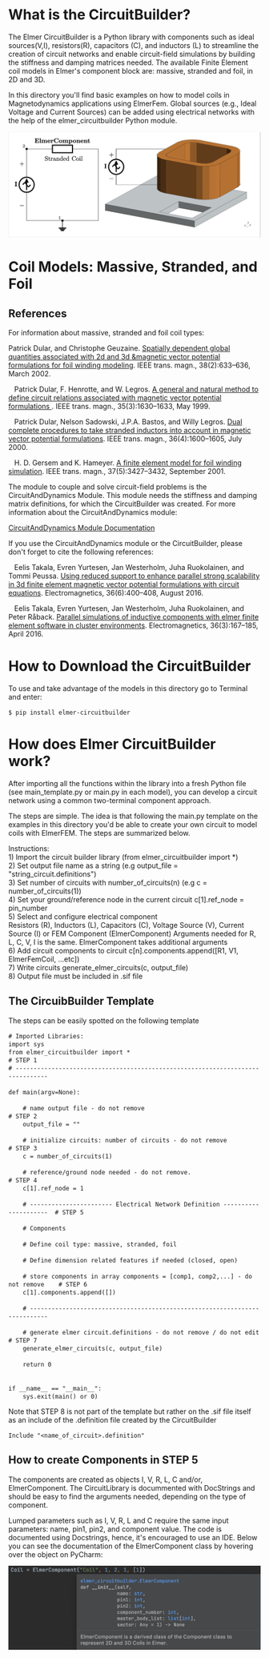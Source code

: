 # What is the CircuitBuilder?
The Elmer CircuitBuilder is a Python library with components such as ideal sources(V,I), resistors(R), capacitors (C), and inductors (L) 
to streamline the creation of circuit networks and enable circuit-field simulations by building the stiffness and damping matrices needed.
The available Finite Element coil models in Elmer's component block are: massive, stranded and foil, in 2D and 3D. 

In this directory you'll find basic examples on how to model coils in Magnetodynamics applications using ElmerFem. 
Global sources (e.g., Ideal Voltage and Current Sources) can be added using electrical networks with the help of the elmer_circuitbuilder Python module. 

![3D Stranded Closed Coil](readme_figures/TEAM7_current_source.png)

# Coil Models: Massive, Stranded, and Foil



## References
For information about massive, stranded and foil coil types:

<p>Patrick Dular, and Christophe Geuzaine. 
<A HREF="https://ieeexplore.ieee.org/abstract/document/996165/">
Spatially dependent global quantities associated with 2d and 3d &magnetic vector potential formulations for foil winding modeling</A>. 
IEEE trans. magn., 38(2):633–636, March 2002. </p>

&nbsp;&nbsp;  Patrick Dular, F. Henrotte, and W. Legros.
 <A HREF="https://ieeexplore.ieee.org/abstract/document/767310">
 A general and natural method to define circuit relations associated with magnetic vector potential formulations </A>. 
 IEEE trans. magn., 35(3):1630–1633, May 1999.

&nbsp;&nbsp;  Patrick Dular, Nelson Sadowski, J.P.A. Bastos, and Willy Legros. <A HREF="https://ieeexplore.ieee.org/abstract/document/877746">
Dual complete procedures to take stranded inductors into account in magnetic vector potential formulations</A>. 
IEEE trans. magn., 36(4):1600–1605, July 2000.

&nbsp;&nbsp;  H. D. Gersem and K. Hameyer. 
<A HREF="https://ieeexplore.ieee.org/abstract/document/952629">
A finite element model for foil winding simulation</A>. 
IEEE trans. magn., 37(5):3427–3432, September 2001.

The module to couple and solve circuit-field problems is the CircuitAndDynamics
Module. This module needs the stiffness and damping matrix definitions, for which the CircuitBuilder was created. For more information about the CircuitAndDynamics module:
<p>
<A HREF="http://www.nic.funet.fi/pub/sci/physics/elmer/doc/ElmerModelsManual.pdf#page=128">
CircuitAndDynamics Module Documentation </A>
</p>

If you use the CircuitAndDynamics module or the CircuitBuilder, please don't forget to cite the following references:

&nbsp;&nbsp; Eelis Takala, Evren Yurtesen, Jan Westerholm, Juha Ruokolainen, and Tommi Peussa. <A HREF="https://www.tandfonline.com/doi/pdf/10.1080/02726343.2016.1187107?casa_token=XTTKx7uW-RYAAAAA:xO33zf8Rwi7UccLiGx9ZjY2GaCRPFHHxRXbY-oQ1n8f54vJdkrNu4J0EvZJL4zQ8E-1zHVgx9cS3zQ">Using reduced support to enhance parallel strong scalability in 3d finite element magnetic vector potential formulations with circuit equations</A>. Electromagnetics, 36(6):400–408, August 2016.

&nbsp;&nbsp;  Eelis Takala, Evren Yurtesen, Jan Westerholm, Juha Ruokolainen, and Peter Råback. <A HREF="https://www.tandfonline.com/doi/pdf/10.1080/02726343.2016.1151616?casa_token=LQoOG9VNPsoAAAAA:OkFQpOERLVG9p14lAjhPtJinnoXdIFc6LgHk2ax411KZqqJPlQVfLxFUndwMCj9Mze5nTneC5sCFeA">Parallel simulations of inductive components with elmer finite element software in cluster environments</A>. Electromagnetics, 36(3):167–185, April 2016.


# How to Download the CircuitBuilder
To use and take advantage of the models in this directory go to Terminal and enter:

```
$ pip install elmer-circuitbuilder
```

# How does Elmer CircuitBuilder work?
After importing all the functions within the library into a fresh Python file (see main_template.py or main.py in each model), you can develop a circuit network 
using a common two-terminal component approach. 

The steps are simple. The idea is that following the main.py template on the examples in this directory you'd be able to create
your own circuit to model coils with ElmerFEM. The steps are summarized below.

Instructions: \
               1) Import the circuit builder library (from elmer_circuitbuilder import *) \
               2) Set output file name as a string (e.g output_file = "string_circuit.definitions") \
               3) Set number of circuits with number_of_circuits(n) (e.g c = number_of_circuits(1)) \
               4) Set your ground/reference node in the current circuit c[1].ref_node = pin_number \
               5) Select and configure electrical component \
                     Resistors (R), Inductors (L), Capacitors (C), Voltage Source (V), Current Source (I)
                     or FEM Component (ElmerComponent) 
                     Arguments needed for R, L, C, V, I is the same. ElmerComponent takes additional arguments\
               6) Add circuit components to circuit c[n].components.append([R1, V1, ElmerFemCoil, ...etc]) \
               7) Write circuits generate_elmer_circuits(c, output_file) \
               8) Output file must be included in .sif file 

##  The CircuibBuilder Template
The steps can be easily spotted on the following template

```
# Imported Libraries:
import sys
from elmer_circuitbuilder import *                                                 # STEP 1
# -------------------------------------------------------------------------------

def main(argv=None):

    # name output file - do not remove                                             # STEP 2
    output_file = ""

    # initialize circuits: number of circuits - do not remove                      # STEP 3
    c = number_of_circuits(1)

    # reference/ground node needed - do not remove.                                # STEP 4
    c[1].ref_node = 1

    # ----------------------- Electrical Network Definition ---------------------  # STEP 5

    # Components

    # Define coil type: massive, stranded, foil

    # Define dimension related features if needed (closed, open)

    # store components in array components = [comp1, comp2,...] - do not remove    # STEP 6
    c[1].components.append([])                                 

    # ---------------------------------------------------------------------------

    # generate elmer circuit.definitions - do not remove / do not edit             # STEP 7
    generate_elmer_circuits(c, output_file)                              

    return 0


if __name__ == "__main__":
    sys.exit(main() or 0)

```

Note that STEP 8 is not part of the template but rather on the .sif file itself as an include of the .definition file created by the CircuitBuilder

```
Include "<name_of_circuit>.definition"
```
##  How to create Components in STEP 5

The components are created as objects I, V, R, L, C and/or, ElmerComponent.
The CircuitLibrary is docummented with DocStrings and should be easy to find 
the arguments needed, depending on the type of component. 

Lumped parameters such as I, V, R, L and C require the same input parameters: name, pin1, pin2, and component value.
The code is documented using Docstrings, hence, it's encouraged to use an IDE. 
Below you can see the documentation of the ElmerComponent class by hovering over the object on PyCharm:

![ElmerComponent Documentation](readme_figures/elmer_component_doc.png)

